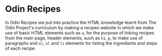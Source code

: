 # Odin Recipes
In Odin Recipes we put into practice the HTML knowledge learnt from The Odin Project's curriculum by making a recipes website in which we make use of basic HTML elements such as `a`, for the purpose of linking recipes from the main page, header elements, such as `h1`, `p`, to make use of paragraphs and `ul`, `ol` and `li` elements for listing the ingredients and steps of each recipe.